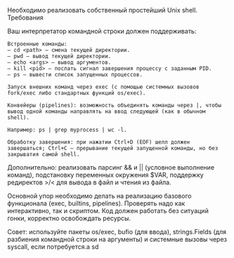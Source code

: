 Необходимо реализовать собственный простейший Unix shell.
Требования

Ваш интерпретатор командной строки должен поддерживать:

    Встроенные команды:
    – cd <path> – смена текущей директории.
    – pwd – вывод текущей директории.
    – echo <args> – вывод аргументов.
    – kill <pid> – послать сигнал завершения процессу с заданным PID.
    – ps – вывести список запущенных процессов.

    Запуск внешних команд через exec (с помощью системных вызовов fork/exec либо стандартных функций os/exec).

    Конвейеры (pipelines): возможность объединять команды через |, чтобы вывод одной команды направлять на ввод следующей (как в обычном shell).

    Например: ps | grep myprocess | wc -l.

    Обработку завершения: при нажатии Ctrl+D (EOF) шелл должен завершаться; Ctrl+C — прерывание текущей запущенной команды, но без закрыватия самой shell.

Дополнительно: реализовать парсинг && и || (условное выполнение команд), подстановку переменных окружения $VAR, поддержку редиректов >/< для вывода в файл и чтения из файла.

Основной упор необходимо делать на реализацию базового функционала (exec, builtins, pipelines). Проверять надо как интерактивно, так и скриптом. Код должен работать без ситуаций гонки, корректно освобождать ресурсы. 

Совет: используйте пакеты os/exec, bufio (для ввода), strings.Fields (для разбиения командной строки на аргументы) и системные вызовы через syscall, если потребуется.a   sd